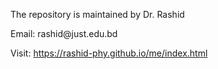 <!DOCTYPE html>
<html lang="en">
  <head>
    <meta charset=utf-8>
    <meta name="viewport" content="width=device-width, initial-scale=1">
  </head>

  <body>
  
  <p>The repository is maintained by Dr. Rashid</p>
  <p>Email: rashid@just.edu.bd</p>
  <p>Visit: <a href="https://rashid-phy.github.io/me/index.html">https://rashid-phy.github.io/me/index.html</a></p>
  
  </body>
</html>
